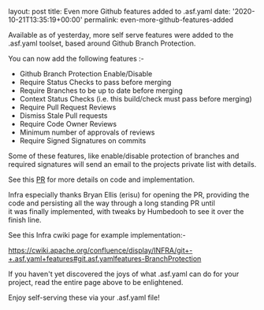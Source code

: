 
layout: post
title: Even more Github features added to .asf.yaml
date: '2020-10-21T13:35:19+00:00'
permalink: even-more-github-features-added

<p>Available as of yesterday, more self serve features were added to the .asf.yaml toolset, based around Github Branch Protection.</p><p>You can now add the following features :-</p><ul><li>Github Branch Protection Enable/Disable</li><li>Require Status Checks to pass before merging</li><li>Require Branches to be up to date before merging</li><li>Context Status Checks (i.e. this build/check must pass before merging)</li><li>Require Pull Request Reviews</li><li>Dismiss Stale Pull requests</li><li>Require Code Owner Reviews</li><li>Minimum number of approvals of reviews</li><li>Require Signed Signatures on commits</li></ul><p>Some of these features, like enable/disable protection of branches and required signatures will send an email to the projects private list with details.</p><p>See this <a href="https://github.com/apache/infrastructure-puppet/pull/1678" target="_blank">PR</a> for more details on code and implementation.</p><p>Infra especially thanks Bryan Ellis (erisu) for opening the PR, providing the code and persisting all the way through a long standing PR until&nbsp;<br>it was finally implemented, with tweaks by Humbedooh to see it over the finish line.<br></p><p>See this Infra cwiki page for example implementation:-</p><p><a href="https://cwiki.apache.org/confluence/display/INFRA/git+-+.asf.yaml+features#git.asf.yamlfeatures-BranchProtection" target="_blank">https://cwiki.apache.org/confluence/display/INFRA/git+-+.asf.yaml+features#git.asf.yamlfeatures-BranchProtection</a><a href="https://cwiki.apache.org/confluence/display/INFRA/git+-+.asf.yaml+features#git.asf.yamlfeatures-BranchProtection" target="_blank"></a></p><p>If you haven't yet discovered the joys of what .asf.yaml can do for your project, read the entire page above to be enlightened.</p><p>Enjoy self-serving these via your .asf.yaml file!</p>
